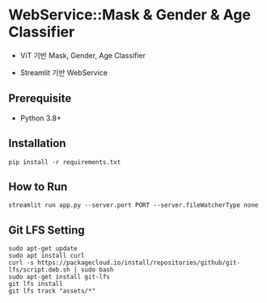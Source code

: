 # WebService::Mask & Gender & Age Classifier

- ViT 기반 Mask, Gender, Age Classifier

- Streamlit 기반 WebService

## Prerequisite

- Python 3.8+

## Installation

```
pip install -r requirements.txt
```

## How to Run

```
streamlit run app.py --server.port PORT --server.fileWatcherType none
```

## Git LFS Setting

```
sudo apt-get update
sudo apt install curl
curl -s https://packagecloud.io/install/repositories/github/git-lfs/script.deb.sh | sudo bash
sudo apt-get install git-lfs
git lfs install
git lfs track "assets/*"
```